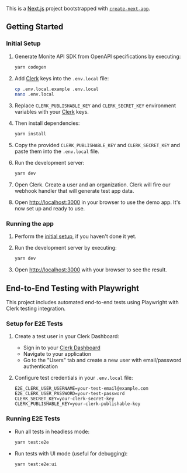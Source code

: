 This is a [Next.js](https://nextjs.org/) project bootstrapped with [`create-next-app`](https://github.com/vercel/next.js/tree/canary/packages/create-next-app).

## Getting Started

### Initial Setup

1. Generate Monite API SDK from OpenAPI specifications by executing:
    ```bash
    yarn codegen
    ```

2. Add [Clerk](https://clerk.com/) keys into the `.env.local` file:
    ```bash
    cp .env.local.example .env.local
    nano .env.local
    ```

3. Replace `CLERK_PUBLISHABLE_KEY` and `CLERK_SECRET_KEY` environment variables with your [Clerk](https://clerk.com/) keys.

4. Then install dependencies:
    ```bash
    yarn install
    ```

5. Copy the provided `CLERK_PUBLISHABLE_KEY` and `CLERK_SECRET_KEY` and paste them into the `.env.local` file.

6. Run the development server:
    ```bash
    yarn dev
    ```

7. Open Clerk. Create a user and an organization. Clerk will fire our webhook handler that will generate test app data.

8. Open [http://localhost:3000](http://localhost:3000) in your browser to use the demo app. It's now set up and ready to use.

### Running the app

1. Perform the [initial setup](#initial-setup), if you haven't done it yet.

2. Run the development server by executing:
    ```bash
    yarn dev
    ```

3. Open [http://localhost:3000](http://localhost:3000) with your browser to see the result.

## End-to-End Testing with Playwright

This project includes automated end-to-end tests using Playwright with Clerk testing integration.

### Setup for E2E Tests

1. Create a test user in your Clerk Dashboard:
   - Sign in to your [Clerk Dashboard](https://dashboard.clerk.com)
   - Navigate to your application
   - Go to the "Users" tab and create a new user with email/password authentication

2. Configure test credentials in your `.env.local` file:
   ```
   E2E_CLERK_USER_USERNAME=your-test-email@example.com
   E2E_CLERK_USER_PASSWORD=your-test-password
   CLERK_SECRET_KEY=your-clerk-secret-key
   CLERK_PUBLISHABLE_KEY=your-clerk-publishable-key
   ```
   
### Running E2E Tests

- Run all tests in headless mode:
  ```bash
  yarn test:e2e
  ```

- Run tests with UI mode (useful for debugging):
  ```bash
  yarn test:e2e:ui
  ```